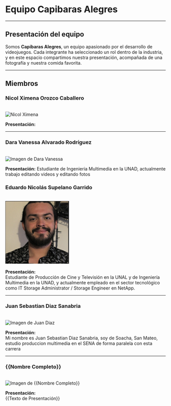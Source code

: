 # Equipo Capibaras Alegres

---

## Presentación del equipo

Somos **Capibaras Alegres**, un equipo apasionado por el desarrollo de videojuegos. Cada integrante ha seleccionado un rol dentro de la industria, y en este espacio compartimos nuestra presentación, acompañada de una fotografía y nuestra comida favorita.

---

## Miembros

### Nicol Ximena Orozco Caballero
<br>


<img src="https://github.com/user-attachments/assets/6a5fd467-f450-42ca-8638-f095a5f7b5f8" alt="Nicol Ximena" style="width:200px; height:auto;">

**Presentación:**

---

### Dara Vanessa Alvarado Rodríguez
<br>


<img src="https://github.com/user-attachments/assets/d8c63c99-f12d-4569-a00e-ab4330a83c80" alt="Imagen de Dara Vanessa" style="width:200px; height:auto;">

**Presentación:**
Estudiante de Ingenieria Multimedia en la UNAD, actualmente trabajo editando videos y editando fotos 

### Eduardo Nicolás Supelano Garrido
<br>


<img src="https://github.com/vanessa10r/Capibaras-Alegres/raw/main/Eduardo.supelano/foto%20de%20perfil.png?raw=true" alt="Imagen de Eduardo Nicolás" style="width:200px; height:auto;">
  
**Presentación:**  
Estudiante de Producción de Cine y Televisión en la UNAL y de Ingeniería Multimedia en la UNAD, y actualmente empleado en el sector tecnológico como IT Storage Administrator / Storage Engineer en NetApp.


---
### Juan Sebastian Diaz Sanabria
<br>
<img src="https://github.com/user-attachments/assets/3ada9c20-b9e7-4b3a-8550-9ee1fe8ff327" alt="Imagen de Juan Diaz" style="width:200px; height:auto;">
  
**Presentación:**  
Mi nombre es Juan Sebastian Diaz Sanabria, soy de Soacha, San Mateo, estudio produccion multimedia en el SENA de forma paralela con esta carrera


---
### {{Nombre Completo}}
<br>

<img src="{{URL de la Imagen}}" alt="Imagen de {{Nombre Completo}}" style="width:200px; height:auto;">
  
**Presentación:**  
{{Texto de Presentación}}
